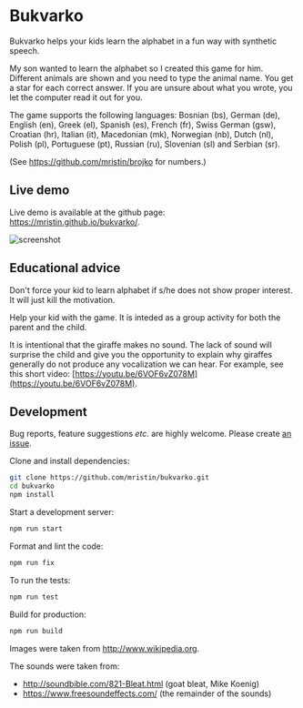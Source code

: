 Bukvarko
========
Bukvarko helps your kids learn the alphabet in a fun way with synthetic speech.

My son wanted to learn the alphabet so I created this game for him. Different animals 
are shown and you need to type the animal name. You get a star for each
correct answer. If you are unsure about what you wrote, you let the computer read it 
out for you.

The game supports the following languages:
Bosnian (bs), 
German (de), 
English (en), 
Greek (el), 
Spanish (es), 
French (fr), 
Swiss German (gsw), 
Croatian (hr), 
Italian (it), 
Macedonian (mk), 
Norwegian (nb),
Dutch (nl), 
Polish (pl), 
Portuguese (pt), 
Russian (ru), 
Slovenian (sl) and 
Serbian (sr).

(See https://github.com/mristin/brojko for numbers.)

Live demo
---------
Live demo is available at the github page: https://mristin.github.io/bukvarko/.

![screenshot](https://media.githubusercontent.com/media/mristin/bukvarko/master/screenshot.png)

Educational advice
------------------
Don't force your kid to learn alphabet if s/he does not show
proper interest. It will just kill the motivation.

Help your kid with the game. It is inteded as a group activity
for both the parent and the child.

It is intentional that the giraffe makes no sound. The lack of sound
will surprise the child and give you the opportunity to 
explain why giraffes generally do not produce any vocalization we can hear. 
For example, see this short video: 
[https://youtu.be/6VOF6vZ078M](https://youtu.be/6VOF6vZ078M).

Development
-----------
Bug reports, feature suggestions *etc.* are highly welcome. Please create 
[an issue](https://github.com/mristin/bukvarko/issues/new). 

Clone and install dependencies:

```bash
git clone https://github.com/mristin/bukvarko.git
cd bukvarko
npm install
```

Start a development server:

```bash
npm run start
```

Format and lint the code:

```bash
npm run fix
```

To run the tests:

```bash
npm run test
```

Build for production:

```bash
npm run build
```

Images were taken from http://www.wikipedia.org.

The sounds were taken from:
* http://soundbible.com/821-Bleat.html (goat bleat, Mike Koenig)
* https://www.freesoundeffects.com/ (the remainder of the sounds)
